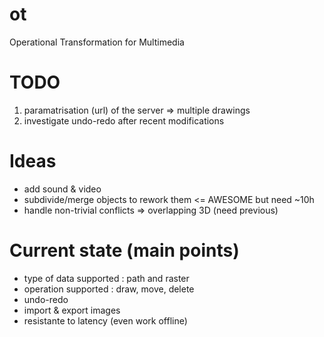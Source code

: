 ot
==

Operational Transformation for Multimedia

# TODO
1. paramatrisation (url) of the server => multiple drawings
2. investigate undo-redo after recent modifications

# Ideas
- add sound & video
- subdivide/merge objects to rework them <= AWESOME but need ~10h
- handle non-trivial conflicts => overlapping 3D (need previous)

# Current state (main points)
- type of data supported : path and raster
- operation supported : draw, move, delete
- undo-redo
- import & export images
- resistante to latency (even work offline)

